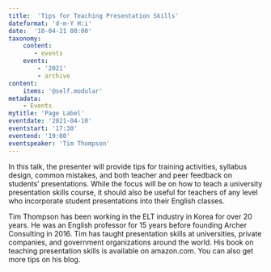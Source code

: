 ```yaml
---
title:  'Tips for Teaching Presentation Skills'
dateformat: 'd-m-Y H:i'
date:  '10-04-21 00:00'
taxonomy:
    content:
       - events
    events:
        - '2021' 
        - archive
content:
    items: '@self.modular'
metadata:
    - Events
mytitle: 'Page Label'
eventdate: '2021-04-10'
eventstart: '17:30'
eventend: '19:00'
eventspeaker: 'Tim Thompson'
---
```




In this talk, the presenter will provide tips for training activities, syllabus design, common mistakes, and both teacher and peer feedback on students’ presentations. While the focus will be on how to teach a university presentation skills course, it should also be useful for teachers of any level who incorporate student presentations into their English classes.


Tim Thompson has been working in the ELT industry in Korea for over 20 years.  He was an English professor for 15 years before founding Archer Consulting in 2016. Tim has taught presentation skills at universities, private companies, and government organizations around the world.  His book on teaching presentation skills is available on amazon.com. You can also get more tips on his blog.


